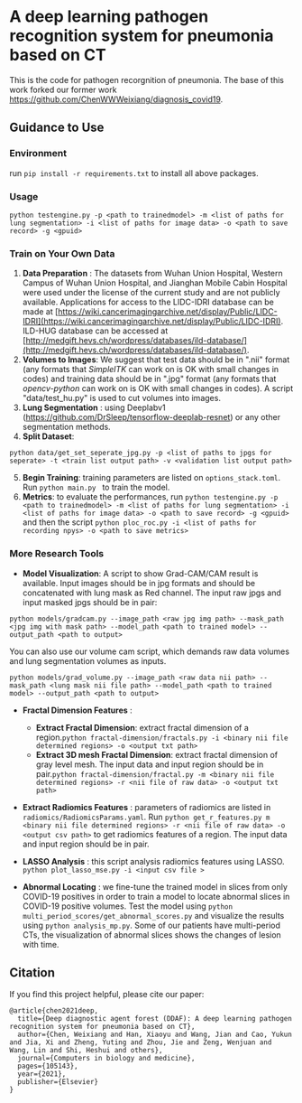 # A deep learning pathogen recognition system for pneumonia based on CT

This is the code for pathogen recorgnition of pneumonia. The base of this work forked our former work https://github.com/ChenWWWeixiang/diagnosis_covid19.

Guidance to Use
---------------

### Environment

run ``pip install -r requirements.txt`` to install all above packages.

### Usage

```
python testengine.py -p <path to trainedmodel> -m <list of paths for lung segmentation> -i <list of paths for image data> -o <path to save record> -g <gpuid>
```

### Train on Your Own Data

1. __Data Preparation__ : The datasets from Wuhan Union Hospital, Western Campus of Wuhan Union Hospital, and Jianghan Mobile Cabin Hospital were used under the license of the current study and are not publicly available. Applications for access to the LIDC-IDRI database can be made at [https://wiki.cancerimagingarchive.net/display/Public/LIDC-IDRI](https://wiki.cancerimagingarchive.net/display/Public/LIDC-IDRI). ILD-HUG database can be accessed at [http://medgift.hevs.ch/wordpress/databases/ild-database/](http://medgift.hevs.ch/wordpress/databases/ild-database/).
2. __Volumes to Images__: We suggest that test data should be in ".nii" format (any formats that *SimpleITK* can work on is OK with small changes in codes) and training data should be in ".jpg" format (any formats that *opencv-python* can work on is OK with small changes in codes). A script "data/test_hu.py" is used to cut volumes into images.
3. __Lung Segmentation__ : using Deeplabv1 (https://github.com/DrSleep/tensorflow-deeplab-resnet)
   or any other segmentation methods.
4. __Split Dataset__:

```
python data/get_set_seperate_jpg.py -p <list of paths to jpgs for seperate> -t <train list output path> -v <validation list output path>
```

5. __Begin Training__: training parameters are listed on ``options_stack.toml``. Run ``python main.py `` to train the model.
6. __Metrics__: to evaluate the performances, run ``python testengine.py -p <path to trainedmodel> -m <list of paths for lung segmentation> -i <list of paths for image data> -o <path to save record> -g <gpuid>``
   and then the script ``python ploc_roc.py -i <list of paths for recording npys> -o <path to save metrics>``

### More Research Tools

* __Model Visualization__:
  A script to show Grad-CAM/CAM result is available. Input images should be in jpg formats and should be concatenated with lung mask as Red channel. The input raw jpgs and input masked jpgs should be in pair:

```
python models/gradcam.py --image_path <raw jpg img path> --mask_path <jpg img with mask path> --model_path <path to trained model> --output_path <path to output>
```

You can also use our volume cam script, which demands   raw data volumes and lung segmentation volumes as inputs.

```
python models/grad_volume.py --image_path <raw data nii path> --mask_path <lung mask nii file path> --model_path <path to trained model> --output_path <path to output>
```

* __Fractal Dimension Features__ :

  - __Extract Fractal Dimension__: extract fractal dimension of a region.``python fractal-dimension/fractals.py -i <binary nii file determined regions> -o <output txt path>``
  - __Extract 3D mesh Fractal Dimension__: extract fractal dimension of gray level mesh. The input data and input region should be in pair.``python fractal-dimension/fractal.py -m <binary nii file determined regions> -r <nii file of raw data> -o <output txt path> ``
* __Extract Radiomics Features__ : parameters of radiomics are listed in ``radiomics/RadiomicsParams.yaml``. Run ``python get_r_features.py m <binary nii file determined regions> -r <nii file of raw data> -o <output csv path>`` to get radiomics features of a region. The input data and input region should be in pair.
* __LASSO Analysis__ : this script analysis radiomics features using LASSO. ``python plot_lasso_mse.py -i <input csv file >``
* __Abnormal Locating__ : we fine-tune the trained model in slices from only COVID-19 positives in order to train a model to locate abnormal slices in COVID-19 positive volumes. Test the model using ``python multi_period_scores/get_abnormal_scores.py`` and visualize the results using ``python analysis_mp.py``. Some of our patients have multi-period CTs, the visualization of abnormal slices shows the changes of lesion with time.

Citation
--------

If you find this project helpful, please cite our paper:

```
@article{chen2021deep,
  title={Deep diagnostic agent forest (DDAF): A deep learning pathogen recognition system for pneumonia based on CT},
  author={Chen, Weixiang and Han, Xiaoyu and Wang, Jian and Cao, Yukun and Jia, Xi and Zheng, Yuting and Zhou, Jie and Zeng, Wenjuan and Wang, Lin and Shi, Heshui and others},
  journal={Computers in biology and medicine},
  pages={105143},
  year={2021},
  publisher={Elsevier}
}
```
